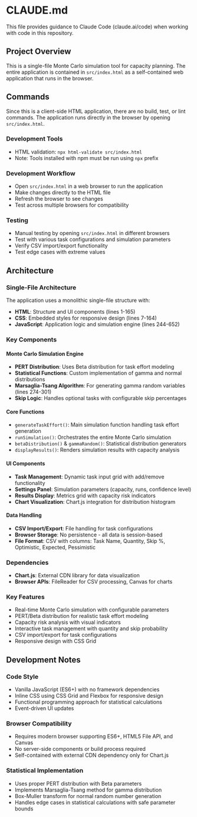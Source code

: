 # CLAUDE.md

This file provides guidance to Claude Code (claude.ai/code) when working with code in this repository.

## Project Overview

This is a single-file Monte Carlo simulation tool for capacity planning. The entire application is contained in `src/index.html` as a self-contained web application that runs in the browser.

## Commands

Since this is a client-side HTML application, there are no build, test, or lint commands. The application runs directly in the browser by opening `src/index.html`.

### Development Tools
- HTML validation: `npx html-validate src/index.html`
- Note: Tools installed with npm must be run using `npx` prefix

### Development Workflow
- Open `src/index.html` in a web browser to run the application
- Make changes directly to the HTML file
- Refresh the browser to see changes
- Test across multiple browsers for compatibility

### Testing
- Manual testing by opening `src/index.html` in different browsers
- Test with various task configurations and simulation parameters
- Verify CSV import/export functionality
- Test edge cases with extreme values

## Architecture

### Single-File Architecture
The application uses a monolithic single-file structure with:
- **HTML**: Structure and UI components (lines 1-165)
- **CSS**: Embedded styles for responsive design (lines 7-164)
- **JavaScript**: Application logic and simulation engine (lines 244-652)

### Key Components

#### Monte Carlo Simulation Engine
- **PERT Distribution**: Uses Beta distribution for task effort modeling
- **Statistical Functions**: Custom implementation of gamma and normal distributions
- **Marsaglia-Tsang Algorithm**: For generating gamma random variables (lines 274-301)
- **Skip Logic**: Handles optional tasks with configurable skip percentages

#### Core Functions
- `generateTaskEffort()`: Main simulation function handling task effort generation
- `runSimulation()`: Orchestrates the entire Monte Carlo simulation
- `betaDistribution()` & `gammaRandom()`: Statistical distribution generators
- `displayResults()`: Renders simulation results with capacity analysis

#### UI Components
- **Task Management**: Dynamic task input grid with add/remove functionality
- **Settings Panel**: Simulation parameters (capacity, runs, confidence level)
- **Results Display**: Metrics grid with capacity risk indicators
- **Chart Visualization**: Chart.js integration for distribution histogram

#### Data Handling
- **CSV Import/Export**: File handling for task configurations
- **Browser Storage**: No persistence - all data is session-based
- **File Format**: CSV with columns: Task Name, Quantity, Skip %, Optimistic, Expected, Pessimistic

### Dependencies
- **Chart.js**: External CDN library for data visualization
- **Browser APIs**: FileReader for CSV processing, Canvas for charts

### Key Features
- Real-time Monte Carlo simulation with configurable parameters
- PERT/Beta distribution for realistic task effort modeling
- Capacity risk analysis with visual indicators
- Interactive task management with quantity and skip probability
- CSV import/export for task configurations
- Responsive design with CSS Grid

## Development Notes

### Code Style
- Vanilla JavaScript (ES6+) with no framework dependencies
- Inline CSS using CSS Grid and Flexbox for responsive design
- Functional programming approach for statistical calculations
- Event-driven UI updates

### Browser Compatibility
- Requires modern browser supporting ES6+, HTML5 File API, and Canvas
- No server-side components or build process required
- Self-contained with external CDN dependency only for Chart.js

### Statistical Implementation
- Uses proper PERT distribution with Beta parameters
- Implements Marsaglia-Tsang method for gamma distribution
- Box-Muller transform for normal random number generation
- Handles edge cases in statistical calculations with safe parameter bounds

